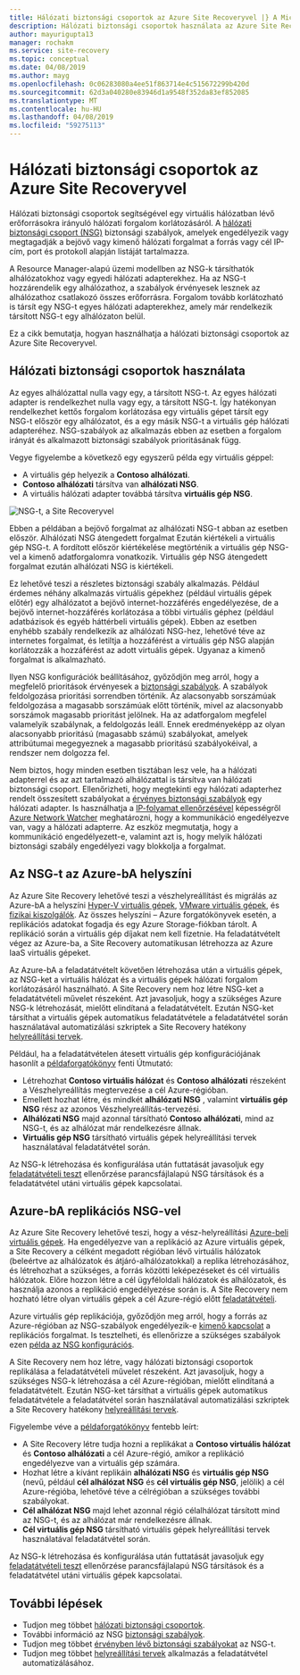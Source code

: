 ```yaml
---
title: Hálózati biztonsági csoportok az Azure Site Recoveryvel |} A Microsoft Docs
description: Hálózati biztonsági csoportok használata az Azure Site Recovery vész-helyreállítási és áttelepítés
author: mayurigupta13
manager: rochakm
ms.service: site-recovery
ms.topic: conceptual
ms.date: 04/08/2019
ms.author: mayg
ms.openlocfilehash: 0c06283080a4ee51f863714e4c515672299b420d
ms.sourcegitcommit: 62d3a040280e83946d1a9548f352da83ef852085
ms.translationtype: MT
ms.contentlocale: hu-HU
ms.lasthandoff: 04/08/2019
ms.locfileid: "59275113"
---
```

# <a name="network-security-groups-with-azure-site-recovery"></a>Hálózati biztonsági csoportok az Azure Site Recoveryvel

Hálózati biztonsági csoportok segítségével egy virtuális hálózatban lévő erőforrásokra irányuló hálózati forgalom korlátozásáról. A [hálózati biztonsági csoport (NSG)](../virtual-network/security-overview.md#network-security-groups) biztonsági szabályok, amelyek engedélyezik vagy megtagadják a bejövő vagy kimenő hálózati forgalmat a forrás vagy cél IP-cím, port és protokoll alapján listáját tartalmazza.

A Resource Manager-alapú üzemi modellben az NSG-k társíthatók alhálózatokhoz vagy egyedi hálózati adapterekhez. Ha az NSG-t hozzárendelik egy alhálózathoz, a szabályok érvényesek lesznek az alhálózathoz csatlakozó összes erőforrásra. Forgalom tovább korlátozható is társít egy NSG-t egyes hálózati adapterekhez, amely már rendelkezik társított NSG-t egy alhálózaton belül.

Ez a cikk bemutatja, hogyan használhatja a hálózati biztonsági csoportok az Azure Site Recoveryvel.

## <a name="using-network-security-groups"></a>Hálózati biztonsági csoportok használata

Az egyes alhálózattal nulla vagy egy, a társított NSG-t. Az egyes hálózati adapter is rendelkezhet nulla vagy egy, a társított NSG-t. Így hatékonyan rendelkezhet kettős forgalom korlátozása egy virtuális gépet társít egy NSG-t először egy alhálózatot, és a egy másik NSG-t a virtuális gép hálózati adapteréhez. NSG-szabályok az alkalmazás ebben az esetben a forgalom irányát és alkalmazott biztonsági szabályok prioritásának függ.

Vegye figyelembe a következő egy egyszerű példa egy virtuális géppel:
-   A virtuális gép helyezik a **Contoso alhálózati**.
-   **Contoso alhálózati** társítva van **alhálózati NSG**.
-   A virtuális hálózati adapter továbbá társítva **virtuális gép NSG**.

![NSG-t, a Site Recoveryvel](./media/concepts-network-security-group-with-site-recovery/site-recovery-with-network-security-group.png)

Ebben a példában a bejövő forgalmat az alhálózati NSG-t abban az esetben először. Alhálózati NSG átengedett forgalmat Ezután kiértékeli a virtuális gép NSG-t. A fordított először kiértékelése megtörténik a virtuális gép NSG-vel a kimenő adatforgalomra vonatkozik. Virtuális gép NSG átengedett forgalmat ezután alhálózati NSG is kiértékeli.

Ez lehetővé teszi a részletes biztonsági szabály alkalmazás. Például érdemes néhány alkalmazás virtuális gépekhez (például virtuális gépek előtér) egy alhálózatot a bejövő internet-hozzáférés engedélyezése, de a bejövő internet-hozzáférés korlátozása a többi virtuális géphez (például adatbázisok és egyéb háttérbeli virtuális gépek). Ebben az esetben enyhébb szabály rendelkezik az alhálózati NSG-hez, lehetővé téve az internetes forgalmat, és letiltja a hozzáférést a virtuális gép NSG alapján korlátozzák a hozzáférést az adott virtuális gépek. Ugyanaz a kimenő forgalmat is alkalmazható.

Ilyen NSG konfigurációk beállításához, győződjön meg arról, hogy a megfelelő prioritások érvényesek a [biztonsági szabályok](../virtual-network/security-overview.md#security-rules). A szabályok feldolgozása prioritási sorrendben történik. Az alacsonyabb sorszámúak feldolgozása a magasabb sorszámúak előtt történik, mivel az alacsonyabb sorszámok magasabb prioritást jelölnek. Ha az adatforgalom megfelel valamelyik szabálynak, a feldolgozás leáll. Ennek eredményeképp az olyan alacsonyabb prioritású (magasabb számú) szabályokat, amelyek attribútumai megegyeznek a magasabb prioritású szabályokéival, a rendszer nem dolgozza fel.

Nem biztos, hogy minden esetben tisztában lesz vele, ha a hálózati adapterrel és az azt tartalmazó alhálózattal is társítva van hálózati biztonsági csoport. Ellenőrizheti, hogy megtekinti egy hálózati adapterhez rendelt összesített szabályokat a [érvényes biztonsági szabályok](../virtual-network/virtual-network-network-interface.md#view-effective-security-rules) egy hálózati adapter. Is használhatja a [IP-folyamat ellenőrzésével](../network-watcher/diagnose-vm-network-traffic-filtering-problem.md) képességről [Azure Network Watcher](../network-watcher/network-watcher-monitoring-overview.md) meghatározni, hogy a kommunikáció engedélyezve van, vagy a hálózati adapterre. Az eszköz megmutatja, hogy a kommunikáció engedélyezett-e, valamint azt is, hogy melyik hálózati biztonsági szabály engedélyezi vagy blokkolja a forgalmat.

## <a name="on-premises-to-azure-replication-with-nsg"></a>Az NSG-t az Azure-bA helyszíni

Az Azure Site Recovery lehetővé teszi a vészhelyreállítást és migrálás az Azure-bA a helyszíni [Hyper-V virtuális gépek](hyper-v-azure-architecture.md), [VMware virtuális gépek](vmware-azure-architecture.md), és [fizikai kiszolgálók](physical-azure-architecture.md). Az összes helyszíni – Azure forgatókönyvek esetén, a replikációs adatokat fogadja és egy Azure Storage-fiókban tárolt. A replikáció során a virtuális gép díjakat nem kell fizetnie. Ha feladatátvételt végez az Azure-ba, a Site Recovery automatikusan létrehozza az Azure IaaS virtuális gépeket.

Az Azure-bA a feladatátvételt követően létrehozása után a virtuális gépek, az NSG-ket a virtuális hálózat és a virtuális gépek hálózati forgalom korlátozásáról használható. A Site Recovery nem hoz létre NSG-ket a feladatátvételi művelet részeként. Azt javasoljuk, hogy a szükséges Azure NSG-k létrehozását, mielőtt elindítaná a feladatátvételt. Ezután NSG-ket társíthat a virtuális gépek automatikus feladatátvétele a feladatátvétel során használatával automatizálási szkriptek a Site Recovery hatékony [helyreállítási tervek](site-recovery-create-recovery-plans.md).

Például, ha a feladatátvételen átesett virtuális gép konfigurációjának hasonlít a [példaforgatókönyv](concepts-network-security-group-with-site-recovery.md#using-network-security-groups) fenti Útmutató:
-   Létrehozhat **Contoso virtuális hálózat** és **Contoso alhálózati** részeként a Vészhelyreállítás megtervezése a cél Azure-régióban.
-   Emellett hozhat létre, és mindkét **alhálózati NSG** , valamint **virtuális gép NSG** rész az azonos Vészhelyreállítás-tervezési.
-   **Alhálózati NSG** majd azonnal társítható **Contoso alhálózati**, mind az NSG-t, és az alhálózat már rendelkezésre állnak.
-   **Virtuális gép NSG** társítható virtuális gépek helyreállítási tervek használatával feladatátvétel során.

Az NSG-k létrehozása és konfigurálása után futtatását javasoljuk egy [feladatátvételi teszt](site-recovery-test-failover-to-azure.md) ellenőrzése parancsfájlalapú NSG társítások és a feladatátvétel utáni virtuális gépek kapcsolatai.

## <a name="azure-to-azure-replication-with-nsg"></a>Azure-bA replikációs NSG-vel

Az Azure Site Recovery lehetővé teszi, hogy a vész-helyreállítási [Azure-beli virtuális gépek](azure-to-azure-architecture.md). Ha engedélyezve van a replikáció az Azure virtuális gépek, a Site Recovery a célként megadott régióban lévő virtuális hálózatok (beleértve az alhálózatok és átjáró-alhálózatokkal) a replika létrehozásához, és létrehozhat a szükséges, a forrás közötti leképezéseket és cél virtuális hálózatok. Előre hozzon létre a cél ügyféloldali hálózatok és alhálózatok, és használja azonos a replikáció engedélyezése során is. A Site Recovery nem hozható létre olyan virtuális gépek a cél Azure-régió előtt [feladatátvételi](azure-to-azure-tutorial-failover-failback.md).

Azure virtuális gép replikációja, győződjön meg arról, hogy a forrás az Azure-régióban az NSG-szabályok engedélyezik-e [kimenő kapcsolat](azure-to-azure-about-networking.md#outbound-connectivity-for-ip-address-ranges) a replikációs forgalmat. Is tesztelheti, és ellenőrizze a szükséges szabályok ezen [példa az NSG konfigurációs](azure-to-azure-about-networking.md#example-nsg-configuration).

A Site Recovery nem hoz létre, vagy hálózati biztonsági csoportok replikálása a feladatátvételi művelet részeként. Azt javasoljuk, hogy a szükséges NSG-k létrehozása a cél Azure-régióban, mielőtt elindítaná a feladatátvételt. Ezután NSG-ket társíthat a virtuális gépek automatikus feladatátvétele a feladatátvétel során használatával automatizálási szkriptek a Site Recovery hatékony [helyreállítási tervek](site-recovery-create-recovery-plans.md).

Figyelembe véve a [példaforgatókönyv](concepts-network-security-group-with-site-recovery.md#using-network-security-groups) fentebb leírt:
-   A Site Recovery létre tudja hozni a replikákat a **Contoso virtuális hálózat** és **Contoso alhálózati** a cél Azure-régió, amikor a replikáció engedélyezve van a virtuális gép számára.
-   Hozhat létre a kívánt replikáin **alhálózati NSG** és **virtuális gép NSG** (nevű, például **cél alhálózat NSG** és **cél virtuális gép NSG**, jelölik) a cél Azure-régióba, lehetővé téve a célrégióban a szükséges további szabályokat.
-   **Cél alhálózat NSG** majd lehet azonnal régió célalhálózat társított mind az NSG-t, és az alhálózat már rendelkezésre állnak.
-   **Cél virtuális gép NSG** társítható virtuális gépek helyreállítási tervek használatával feladatátvétel során.

Az NSG-k létrehozása és konfigurálása után futtatását javasoljuk egy [feladatátvételi teszt](azure-to-azure-tutorial-dr-drill.md) ellenőrzése parancsfájlalapú NSG társítások és a feladatátvétel utáni virtuális gépek kapcsolatai.

## <a name="next-steps"></a>További lépések
-   Tudjon meg többet [hálózati biztonsági csoportok](../virtual-network/security-overview.md#network-security-groups).
-   További információ az NSG [biztonsági szabályok](../virtual-network/security-overview.md#security-rules).
-   Tudjon meg többet [érvényben lévő biztonsági szabályokat](../virtual-network/diagnose-network-traffic-filter-problem.md) az NSG-t.
-   Tudjon meg többet [helyreállítási tervek](site-recovery-create-recovery-plans.md) alkalmazás a feladatátvétel automatizálásához.
